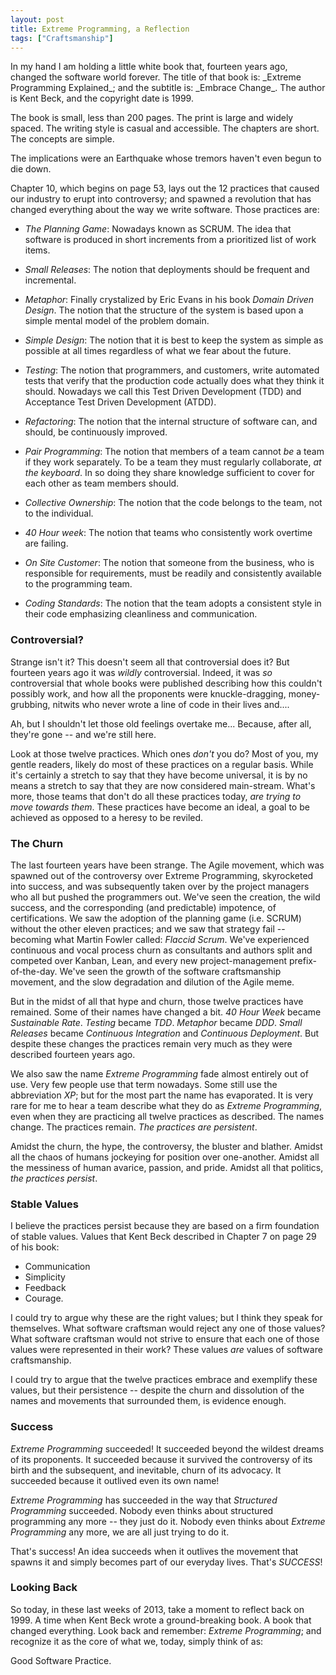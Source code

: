 ```yaml
---
layout: post
title: Extreme Programming, a Reflection
tags: ["Craftsmanship"]
---
```

<meta http-equiv="refresh" content="3; url=http://blog.8thlight.com/uncle-bob/2013/12/10/Thankyou-Kent.html" />
In my hand I am holding a little white book that, fourteen years ago, changed the software world forever.   The title of that book is: _Extreme Programming Explained_; and the subtitle is: _Embrace Change_.   The author is Kent Beck, and the copyright date is 1999.  

The book is small, less than 200 pages.  The print is large and widely spaced.  The writing style is casual and accessible.  The chapters are short.  The concepts are simple.  

The implications were an Earthquake whose tremors haven't even begun to die down.

Chapter 10, which begins on page 53, lays out the 12 practices that caused our industry to erupt into controversy; and spawned a revolution that has changed everything about the way we write software.  Those practices are:

* _The Planning Game_:
Nowadays known as SCRUM.  The idea that software is produced in short increments from a prioritized list of work items.

* _Small Releases_:
The notion that deployments should be frequent and incremental.

* _Metaphor_:
Finally crystalized by Eric Evans in his book _Domain Driven Design_.  The notion that the structure of the system is based upon a simple mental model of the problem domain.

* _Simple Design_:
The notion that it is best to keep the system as simple as possible at all times regardless of what we fear about the future.

* _Testing_:
The notion that programmers, and customers,  write automated tests that verify that the production code actually does what they think it should.  Nowadays we call this Test Driven Development (TDD) and Acceptance Test Driven Development (ATDD).

* _Refactoring_:
The notion that the internal structure of software can, and should, be continuously improved. 

* _Pair Programming_:
The notion that members of a team cannot _be_ a team if they work separately.  To be a team they must regularly collaborate, _at the keyboard_.  In so doing they share knowledge sufficient to cover for each other as team members should.

* _Collective Ownership_:
The notion that the code belongs to the team, not to the individual.  

* _40 Hour week_:
The notion that teams who consistently work overtime are failing.

* _On Site Customer_:
The notion that someone from the business, who is responsible for requirements, must be readily and consistently available to the programming team. 

* _Coding Standards_:
The notion that the team adopts a consistent style in their code emphasizing cleanliness and communication.

### Controversial?
Strange isn't it?   This doesn't seem all that controversial does it?  But fourteen years ago it was _wildly_ controversial.  Indeed, it was _so_ controversial that whole books were published describing how this couldn't possibly work, and how all the proponents were knuckle-dragging, money-grubbing, nitwits who never wrote a line of code in their lives and....   

Ah, but I shouldn't let those old feelings overtake me...  Because, after all, they're gone -- and we're still here.

Look at those twelve practices.  Which ones _don't_ you do?  Most of you, my gentle readers, likely do most of these practices on a regular basis.  While it's certainly a stretch to say that they have become universal, it is by no means a stretch to say that they are now considered main-stream.  What's more, those teams that don't do all these practices today, _are trying to move towards them_.  These practices have become an ideal, a goal to be achieved as opposed to a heresy to be reviled.

### The Churn
The last fourteen years have been strange.  The Agile movement, which was spawned out of the controversy over Extreme Programming, skyrocketed into success, and was subsequently taken over by the project managers who all but pushed the programmers out.  We've seen the creation, the wild success, and the corresponding (and predictable) impotence, of certifications.  We saw the adoption of the planning game (i.e. SCRUM) without the other eleven practices; and we saw that strategy fail -- becoming what Martin Fowler called: _Flaccid Scrum_.  We've experienced continuous and vocal process churn as consultants and authors split and competed over Kanban, Lean, and every new project-management prefix-of-the-day.  We've seen the growth of the software craftsmanship movement, and the slow degradation and dilution of the Agile meme. 

But in the midst of all that hype and churn, those twelve practices have remained.  Some of their names have changed a bit.  _40 Hour Week_ became _Sustainable Rate_.  _Testing_ became _TDD_.  _Metaphor_ became _DDD_.  _Small Releases_ became _Continuous Integration_ and _Continuous Deployment_.  But despite these changes the practices remain very much as they were described fourteen years ago.

We also saw the name _Extreme Programming_ fade almost entirely out of use.  Very few people use that term nowadays.  Some still use the abbreviation _XP_; but for the most part the name has evaporated.  It is very rare for me to hear a team describe what they do as _Extreme Programming_, even when they are practicing all twelve practices as described.  The names change.  The practices remain.  _The practices are persistent_.

Amidst the churn, the hype, the controversy, the bluster and blather.  Amidst all the chaos of humans jockeying for position over one-another.  Amidst all the messiness of human avarice, passion, and pride.  Amidst all that politics, _the practices persist_.

### Stable Values
I believe the practices persist because they are based on a firm foundation of stable values.  Values that Kent Beck described in Chapter 7 on page 29 of his book:

* Communication
* Simplicity
* Feedback
* Courage.

I could try to argue why these are the right values; but I think they speak for themselves.  What software craftsman would reject any one of those values?  What software craftsman would not strive to ensure that each one of those values were represented in their work?  These values _are_ values of software craftsmanship.

I could try to argue that the twelve practices embrace and exemplify these values, but their persistence -- despite the churn and dissolution of the names and movements that surrounded them, is evidence enough.

### Success
_Extreme Programming_ succeeded!  It succeeded beyond the wildest dreams of its proponents.  It succeeded because it survived the controversy of its birth and the subsequent, and inevitable, churn of its advocacy.  It succeeded because it outlived even its own name!  

_Extreme Programming_ has succeeded in the way that _Structured Programming_ succeeded.  Nobody even thinks about structured programming any more -- they just do it.  Nobody even thinks about _Extreme Programming_ any more, we are all just trying to do it.

That's success!  An idea succeeds when it outlives the movement that spawns it and simply becomes part of our everyday lives.  That's _SUCCESS_!  

### Looking Back
So today, in these last weeks of 2013, take a moment to reflect back on 1999.  A time when Kent Beck wrote a ground-breaking book.  A book that changed everything.  Look back and remember: _Extreme Programming_; and recognize it as the core of what we, today, simply think of as: 

Good Software Practice.
